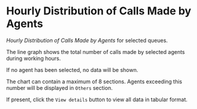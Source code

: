 # Hourly Distribution of Calls Made by Agents

*Hourly Distribution of Calls Made by Agents* for selected 
queues.

The line graph shows the total number of calls made by 
selected agents during working hours.

If no agent has been selected, no data will be shown.

The chart can contain a maximum of 8 sections. 
Agents exceeding this number will be displayed in 
`Others` section.

If present, click the `View details` button to view all 
data in tabular format.
